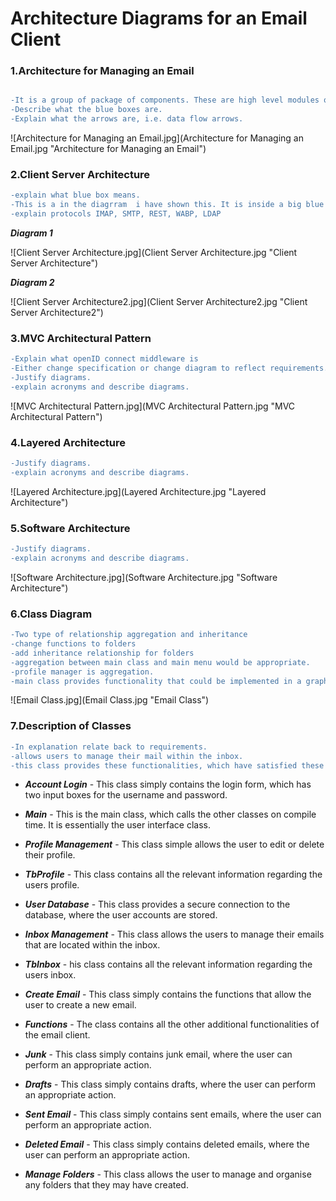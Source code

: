 # Architecture Diagrams for an Email Client 

### 1.Architecture for Managing an Email

```diff

-It is a group of package of components. These are high level modules of the system. 
-Describe what the blue boxes are.
-Explain what the arrows are, i.e. data flow arrows. 
```

![Architecture for Managing an Email.jpg](Architecture for Managing an Email.jpg "Architecture for Managing an Email")   


### 2.Client Server Architecture 

```diff
-explain what blue box means.
-This is a in the diagrram  i have shown this. It is inside a big blue blue box, the reason for this is that.... things are related in this way..
-explain protocols IMAP, SMTP, REST, WABP, LDAP
```
**_Diagram 1_**

![Client Server Architecture.jpg](Client Server Architecture.jpg "Client Server Architecture") 


**_Diagram 2_**

![Client Server Architecture2.jpg](Client Server Architecture2.jpg "Client Server Architecture2") 

### 3.MVC Architectural Pattern 
```diff
-Explain what openID connect middleware is
-Either change specification or change diagram to reflect requirements. 
-Justify diagrams.
-explain acronyms and describe diagrams.  
```
![MVC Architectural Pattern.jpg](MVC Architectural Pattern.jpg "MVC Architectural Pattern")


### 4.Layered Architecture
```diff
-Justify diagrams.
-explain acronyms and describe diagrams.  
```
![Layered Architecture.jpg](Layered Architecture.jpg "Layered Architecture")


### 5.Software Architecture
```diff
-Justify diagrams.
-explain acronyms and describe diagrams.  
```
![Software Architecture.jpg](Software Architecture.jpg "Software Architecture")


### 6.Class Diagram

```diff
-Two type of relationship aggregation and inheritance 
-change functions to folders
-add inheritance relationship for folders 
-aggregation between main class and main menu would be appropriate.
-profile manager is aggregation. 
-main class provides functionality that could be implemented in a graphical interface. 
```


![Email Class.jpg](Email Class.jpg "Email Class")


### 7.Description of Classes

```diff
-In explanation relate back to requirements.  
-allows users to manage their mail within the inbox.
-this class provides these functionalities, which have satisfied these requirements. 
```
- **_Account Login_** - This class simply contains the login form, which has two  input boxes for the username and password. 

- **_Main_** - This is the main class, which calls the other classes on compile time. It is essentially the user interface class. 

- **_Profile Management_** - This class simple allows the user to edit or delete their profile.

- **_TbProfile_** - This class contains all the relevant information regarding the users profile. 

- **_User Database_** - This class provides a secure connection to the database, where the user accounts are stored. 

- **_Inbox Management_** - This class allows the users to manage their emails that are located within the inbox.

- **_TbInbox_** - his class contains all the relevant information regarding the users inbox. 

- **_Create Email_** - This class simply contains the functions that allow the user to create a new email. 

- **_Functions_** - The class contains all the other additional functionalities of the email client.

- **_Junk_** - This class simply contains junk email, where the user can perform an appropriate action.

- **_Drafts_** - This class simply contains drafts, where the user can perform an appropriate action.

- **_Sent Email_** - This class simply contains sent emails, where the user can perform an appropriate action.

- **_Deleted Email_** - This class simply contains deleted emails, where the user can perform an appropriate action.

- **_Manage Folders_** - This class allows the user to manage and organise any folders that they may have created.
